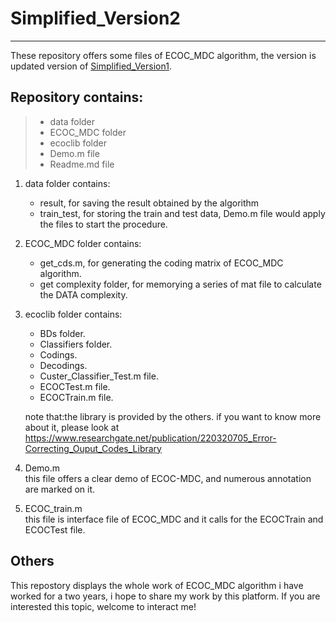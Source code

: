 
# Simplified_Version2
------

These repository offers some files of ECOC_MDC algorithm, the version is updated version of [Simplified_Version1](https://github.com/20130353/ECOC_MDC/tree/master/Simplified_Version1). 

## Repository contains:
> - data folder
> - ECOC_MDC folder
> - ecoclib folder
> - Demo.m file
> - Readme.md file

1. data folder contains:
    - result, for saving the result obtained by the algorithm
    - train_test, for storing the train and test data, Demo.m file would apply the files to start the procedure.
  
2. ECOC_MDC folder contains:
    - get_cds.m, for generating the coding matrix of ECOC_MDC algorithm.
    - get complexity folder, for memorying a series of mat file to calculate the DATA complexity.
 
3. ecoclib folder contains:
    - BDs folder.
    - Classifiers folder.
    - Codings.
    - Decodings.
    - Custer_Classifier_Test.m file.
    - ECOCTest.m file.
    - ECOCTrain.m file.         
  
    note that:the library is provided by the others. if you want to know more about it, please look at                               https://www.researchgate.net/publication/220320705_Error-Correcting_Ouput_Codes_Library
4. Demo.m           
    this file offers a clear demo of ECOC-MDC, and numerous annotation are marked on it.
  
5. ECOC_train.m     
    this file is interface file of ECOC_MDC and it calls for the ECOCTrain and ECOCTest file.
  
## Others    
This repostory displays the whole work of ECOC_MDC algorithm i have worked for a two years,
i hope to share my work by this platform. If you are interested this topic, welcome to interact me!
  
  

